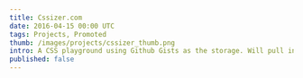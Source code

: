 ```yaml
---
title: Cssizer.com
date: 2016-04-15 00:00 UTC
tags: Projects, Promoted
thumb: /images/projects/cssizer_thumb.png
intro: A CSS playground using Github Gists as the storage. Will pull in any existing Gist with a CSS & HTML file.
published: false
---
```



